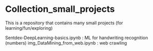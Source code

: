 # Collection_small_projects
This is a repository that contains many small projects (for learning/fun/exploring)

Sentdex-DeepLearning-basics.ipynb : ML for handwriting recognition (numbers) 
img_DataMining_from_web.ipynb     : web crawling
